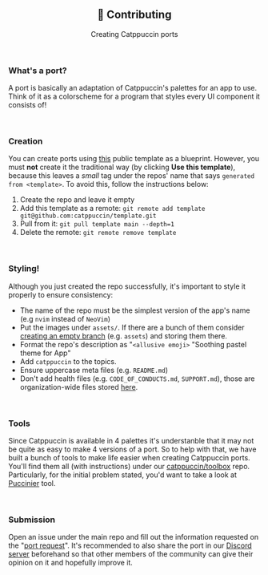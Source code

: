 <p align="center">
  <h2 align="center">🤝 Contributing</h2>
</p>

<p align="center">
	Creating Catppuccin ports
</p>

&nbsp;

### What's a port?

A port is basically an adaptation of Catppuccin's palettes for an app to use. Think of it as a colorscheme for a program that styles every UI component it consists of!

&nbsp;

### Creation

You can create ports using [this](https://github.com/catppuccin/template) public template as a blueprint. However, you must **not** create it the traditional way (by clicking **Use this template**), because this leaves a _small_ tag under the repos' name that says `generated from <template>`. To avoid this, follow the instructions below:

1. Create the repo and leave it empty
2. Add this template as a remote: `git remote add template git@github.com:catppuccin/template.git`
3. Pull from it: `git pull template main --depth=1`
4. Delete the remote: `git remote remove template`

&nbsp;

### Styling!

Although you just created the repo successfully, it's important to style it properly to ensure consistency:

-   The name of the repo must be the simplest version of the app's name (e.g `nvim` instead of `NeoVim`)
-   Put the images under `assets/`. If there are a bunch of them consider [creating an empty branch](https://gist.github.com/joncardasis/e6494afd538a400722545163eb2e1fa5) (e.g. `assets`) and storing them there.
-   Format the repo's description as "`<allusive emoji>` "Soothing pastel theme for App"
-   Add `catppuccin` to the topics.
-   Ensure uppercase meta files (e.g. `README.md`)
-   Don't add health files (e.g. `CODE_OF_CONDUCTS.md`, `SUPPORT.md`), those are organization-wide files stored [here](https://github.com/catppuccin/.github).

&nbsp;

### Tools

Since Catppuccin is available in 4 palettes it's understanble that it may not be quite as easy to make 4 versions of a port. So to help with that, we have built a bunch of tools to make life easier when creating Catppuccin ports. You'll find them all (with instructions) under our [catppuccin/toolbox](https://github.com/catppuccin/toolbox) repo. Particularly, for the initial problem stated, you'd want to take a look at [Puccinier](https://github.com/catppuccin/toolbox#%EF%B8%8F-puccinier) tool.

&nbsp;

### Submission

Open an issue under the main repo and fill out the information requested on the "[port request](https://github.com/catppuccin/catppuccin/issues/new?assignees=&labels=port+request&template=port-request.md&title=App)". It's recommended to also share the port in our [Discord server](https://discord.gg/r6Mdz5dpFc) beforehand so that other members of the community can give their opinion on it and hopefully improve it.
